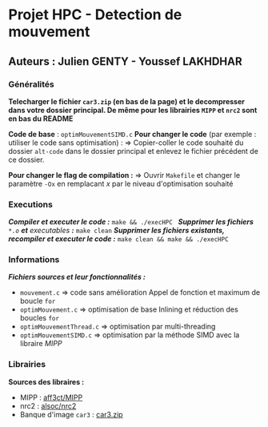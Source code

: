 # Projet HPC - Detection de mouvement

## Auteurs : Julien GENTY - Youssef LAKHDHAR 


### Généralités
**Telecharger le fichier `car3.zip` (en bas de la page) et le decompresser dans votre dossier principal. De même pour les librairies `MIPP` et `nrc2` sont en bas du README**

**Code de base** : `optimMouvementSIMD.c`
**Pour changer le code** (par exemple : utiliser le code sans optimisation) :
⇒ Copier-coller le code souhaité du dossier `alt-code` dans le dossier principal et enlevez le fichier précédent de ce dossier.

**Pour changer le flag de compilation :**
⇒ Ouvrir `Makefile` et changer le paramètre `-Ox` en remplacant *x* par le niveau d'optimisation souhaité

### Executions 
***Compiler et executer le code :*** `make && ./execHPC `
***Supprimer les fichiers*** *`*.o`* ***et*** *executables* ***:*** `make clean`
***Supprimer les fichiers existants, recompiler et executer le code :*** `make clean && make && ./execHPC `

### Informations
***Fichiers sources et leur fonctionnalités :***

- `mouvement.c` ⇒ code sans amélioration 
	Appel de fonction et maximum de boucle `for`
-  `optimMouvement.c` ⇒ optimisation de base
	Inlining et réduction des boucles `for`
- `optimMouvementThread.c` ⇒ optimisation par multi-threading 
- `optimMouvementSIMD.c` ⇒ optimisation par la méthode SIMD avec la libraire *MIPP* 

### Librairies
**Sources des libraires :**
 
- MIPP : [aff3ct/MIPP](https://github.com/aff3ct/MIPP)
- nrc2 :  [alsoc/nrc2](https://github.com/alsoc/nrc2)
- Banque d'image `car3` : [car3.zip](http://www-soc.lip6.fr/~lacas/ImageProcessing/MotionDetection/car3.zip)

